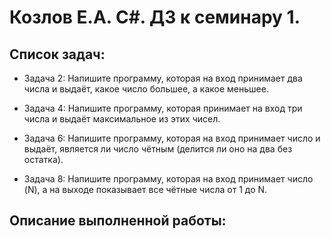 # Козлов Е.А. C#. ДЗ к семинару 1. 

## Список задач: 
* Задача 2: Напишите программу, которая на вход принимает два числа и выдаёт, какое число большее, а какое меньшее.

* Задача 4: Напишите программу, которая принимает на вход три числа и выдаёт максимальное из этих чисел.


* Задача 6: Напишите программу, которая на вход принимает число и выдаёт, является ли число чётным (делится ли оно на два без остатка).


* Задача 8: Напишите программу, которая на вход принимает число (N), а на выходе показывает все чётные числа от 1 до N.

## Описание выполненной работы:
